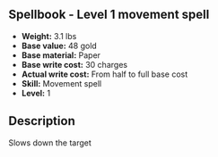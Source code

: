 ## Spellbook - Level 1 movement spell
- **Weight:** 3.1 lbs
- **Base value:** 48 gold
- **Base material:** Paper
- **Base write cost:** 30 charges
- **Actual write cost:** From half to full base cost
- **Skill:** Movement spell
- **Level:** 1
## Description
Slows down the target
